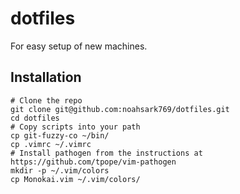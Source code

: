 # dotfiles
For easy setup of new machines.

## Installation

```
# Clone the repo
git clone git@github.com:noahsark769/dotfiles.git
cd dotfiles
# Copy scripts into your path
cp git-fuzzy-co ~/bin/
cp .vimrc ~/.vimrc
# Install pathogen from the instructions at https://github.com/tpope/vim-pathogen
mkdir -p ~/.vim/colors
cp Monokai.vim ~/.vim/colors/
```
